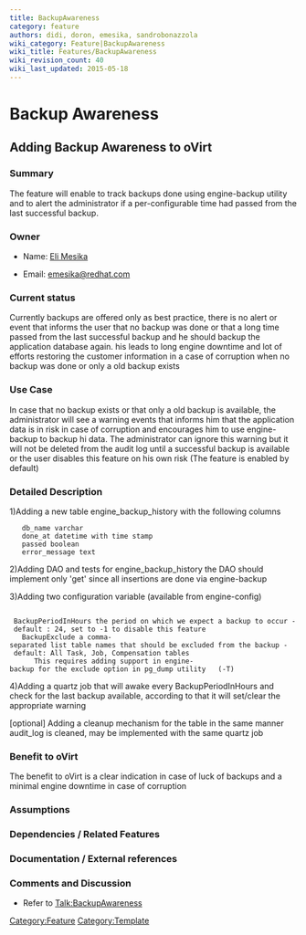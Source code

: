 ```yaml
---
title: BackupAwareness
category: feature
authors: didi, doron, emesika, sandrobonazzola
wiki_category: Feature|BackupAwareness
wiki_title: Features/BackupAwareness
wiki_revision_count: 40
wiki_last_updated: 2015-05-18
---
```


# Backup Awareness

## Adding Backup Awareness to oVirt

### Summary

The feature will enable to track backups done using engine-backup utility and to alert the administrator if a per-configurable time had passed from the last successful backup.

### Owner

*   Name: [ Eli Mesika](User:MyUser)

<!-- -->

*   Email: emesika@redhat.com

### Current status

Currently backups are offered only as best practice, there is no alert or event that informs the user that no backup was done or that a long time passed from the last successful backup and he should backup the application database again. his leads to long engine downtime and lot of efforts restoring the customer information in a case of corruption when no backup was done or only a old backup exists

### Use Case

In case that no backup exists or that only a old backup is available, the administrator will see a warning events that informs him that the application data is in risk in case of corruption and encourages him to use engine-backup to backup hi data. The administrator can ignore this warning but it will not be deleted from the audit log until a successful backup is available or the user disables this feature on his own risk (The feature is enabled by default)

### Detailed Description

1)Adding a new table engine_backup_history with the following columns

       db_name varchar
       done_at datetime with time stamp 
       passed boolean 
       error_message text

2)Adding DAO and tests for engine_backup_history the DAO should implement only 'get' since all insertions are done via engine-backup

3)Adding two configuration variable (available from engine-config)

       BackupPeriodInHours the period on which we expect a backup to occur - default : 24, set to -1 to disable this feature 
       BackupExclude a comma-separated list table names that should be excluded from the backup - default: All Task, Job, Compensation tables 
          This requires adding support in engine-backup for the exclude option in pg_dump utility   (-T)

4)Adding a quartz job that will awake every BackupPeriodInHours and check for the last backup available, according to that it will set/clear the appropriate warning

[optional] Adding a cleanup mechanism for the table in the same manner audit_log is cleaned, may be implemented with the same quartz job

### Benefit to oVirt

The benefit to oVirt is a clear indication in case of luck of backups and a minimal engine downtime in case of corruption

### Assumptions

### Dependencies / Related Features

### Documentation / External references

### Comments and Discussion

*   Refer to <Talk:BackupAwareness>

<Category:Feature> <Category:Template>
